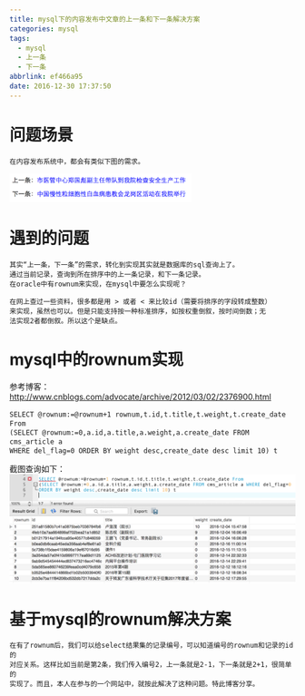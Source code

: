 ```yaml
---
title: mysql下的内容发布中文章的上一条和下一条解决方案
categories: mysql
tags:
  - mysql
  - 上一条
  - 下一条
abbrlink: ef466a95
date: 2016-12-30 17:37:50
---
```


# 问题场景

	在内容发布系统中，都会有类似下图的需求。
<img src="/mb/images/lastnext.png" style="height:50px;"/>

# 遇到的问题

	其实“上一条，下一条”的需求，转化到实现其实就是数据库的sql查询上了。
	通过当前记录，查询到所在排序中的上一条记录，和下一条记录。
	在oracle中有rownum来实现，在mysql中要怎么实现呢？
<!--more-->
	在网上查过一些资料，很多都是用 > 或者 < 来比较id（需要将排序的字段转成整数）
	来实现，虽然也可以。但是只能支持按一种标准排序，如按权重倒叙，按时间倒数；无
	法实现2者都倒叙。所以这个是缺点。

# mysql中的rownum实现
参考博客：http://www.cnblogs.com/advocate/archive/2012/03/02/2376900.html
	
	SELECT @rownum:=@rownum+1 rownum,t.id,t.title,t.weight,t.create_date From
	(SELECT @rownum:=0,a.id,a.title,a.weight,a.create_date FROM cms_article a 
	WHERE del_flag=0 ORDER BY weight desc,create_date desc limit 10) t

 截图查询如下：
<img src="/mb/images/mysql-rownum.png"/>

# 基于mysql的rownum解决方案
	
	在有了rownum后，我们可以给select结果集的记录编号，可以知道编号的rownum和记录的id的
	对应关系。这样比如当前是第2条，我们传入编号2，上一条就是2-1，下一条就是2+1，很简单的
	实现了。而且，本人在参与的一个网站中，就按此解决了这种问题。特此博客分享。




